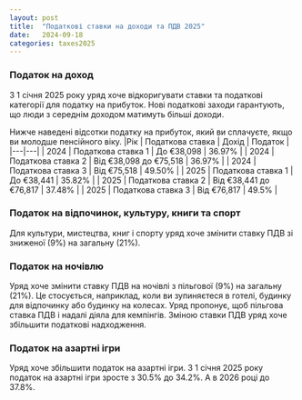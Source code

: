 ```yaml
---
layout: post
title:  "Податкові ставки на доходи та ПДВ 2025"
date:   2024-09-18
categories: taxes2025
---
```


### Податок на доход
З 1 січня 2025 року уряд хоче відкоригувати ставки та податкові категорії для податку на прибуток. Нові податкові заходи гарантують, що люди з середнім доходом матимуть більші доходи.

Нижче наведені відсотки податку на прибуток, який ви сплачуєте, якщо ви молодше пенсійного віку.
|Рік | Податкова ставка | Дохід | Податок |
|---|---|
| 2024 | Податкова ставка 1 | До €38,098 | 36.97% |
| 2024 | Податкова ставка 2 | Від €38,098 дo €75,518 | 36.97% |
| 2024 | Податкова ставка 3 | Від €75,518 | 49.50% |
| 2025 | Податкова ставка 1 | До €38,441 | 35.82% |
| 2025 | Податкова ставка 2 | Від €38,441 до €76,817 | 37.48% |
| 2025 | Податкова ставка 3 | Від €76,817 | 49.5% |

### Податок на відпочинок, культуру, книги та спорт
Для культури, мистецтва, книг і спорту уряд хоче змінити ставку ПДВ зі зниженої (9%) на загальну (21%).

### Податок на ночівлю
Уряд хоче змінити ставку ПДВ на ночівлі з пільгової (9%) на загальну (21%). Це стосується, наприклад, коли ви зупиняєтеся в готелі, будинку для відпочинку або будинку на колесах. Уряд пропонує, щоб пільгова ставка ПДВ і надалі діяла для кемпінгів. Зміною ставки ПДВ уряд хоче збільшити податкові надходження.

### Податок на азартні ігри
Уряд хоче збільшити податок на азартні ігри. З 1 січня 2025 року податок на азартні ігри зросте з 30.5% до 34.2%. А в 2026 році до 37.8%.
